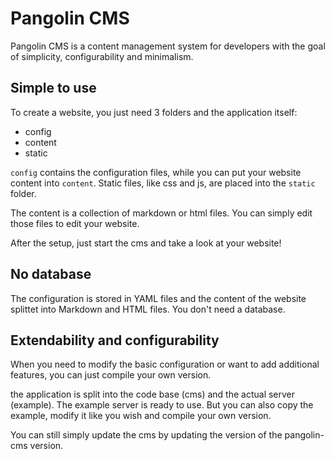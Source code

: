 # Pangolin CMS

Pangolin CMS is a content management system
for developers with the goal of simplicity,
configurability and minimalism.

## Simple to use

To create a website, you just need 3 folders and the
application itself:

- config
- content
- static

`config` contains the configuration files, while
you can put your website content into `content`.
Static files, like css and js, are placed into the
`static` folder.

The content is a collection of markdown or html files.
You can simply edit those files to edit your website.

After the setup, just start the cms and take a look
at your website!

## No database

The configuration is stored in YAML files and the
content of the website splittet into Markdown and
HTML files. You don't need a database.

## Extendability and configurability

When you need to modify the basic configuration
or want to add additional features, you can just
compile your own version.

the application is split into the code base (cms) and
the actual server (example). The example server
is ready to use. But you can also copy the example,
modify it like you wish and compile your own version.

You can still simply update the cms by updating the
version of the pangolin-cms version.
